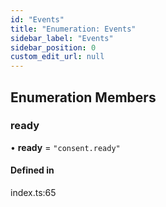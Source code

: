 ```yaml
---
id: "Events"
title: "Enumeration: Events"
sidebar_label: "Events"
sidebar_position: 0
custom_edit_url: null
---
```


## Enumeration Members

### ready

• **ready** = ``"consent.ready"``

#### Defined in

index.ts:65
